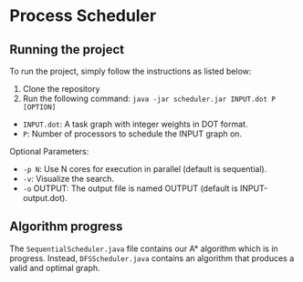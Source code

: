 # Process Scheduler

## Running the project

To run the project, simply follow the instructions as listed below:

1. Clone the repository
2. Run the following command:  `java -jar scheduler.jar INPUT.dot P [OPTION]`

- `INPUT.dot`: A task graph with integer weights in DOT format.
- `P`: Number of processors to schedule the INPUT graph on.

Optional Parameters:
- `-p N`: Use N cores for execution in parallel (default is sequential).
- `-v`: Visualize the search.
- `-o` OUTPUT: The output file is named OUTPUT (default is INPUT-output.dot).

## Algorithm progress
The `SequentialScheduler.java` file contains our A* algorithm which is in progress. Instead, `DFSScheduler.java` contains an algorithm that produces a valid and optimal graph.
